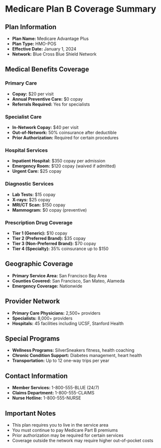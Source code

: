 # Medicare Plan B Coverage Summary

## Plan Information
- **Plan Name:** Medicare Advantage Plus
- **Plan Type:** HMO-POS
- **Effective Date:** January 1, 2024
- **Network:** Blue Cross Blue Shield Network

## Medical Benefits Coverage

### Primary Care
- **Copay:** $20 per visit
- **Annual Preventive Care:** $0 copay
- **Referrals Required:** Yes for specialists

### Specialist Care
- **In-Network Copay:** $40 per visit
- **Out-of-Network:** 50% coinsurance after deductible
- **Prior Authorization:** Required for certain procedures

### Hospital Services
- **Inpatient Hospital:** $350 copay per admission
- **Emergency Room:** $120 copay (waived if admitted)
- **Urgent Care:** $25 copay

### Diagnostic Services
- **Lab Tests:** $15 copay
- **X-rays:** $25 copay
- **MRI/CT Scan:** $150 copay
- **Mammogram:** $0 copay (preventive)

### Prescription Drug Coverage
- **Tier 1 (Generic):** $10 copay
- **Tier 2 (Preferred Brand):** $35 copay
- **Tier 3 (Non-Preferred Brand):** $70 copay
- **Tier 4 (Specialty):** 35% coinsurance up to $150

## Geographic Coverage
- **Primary Service Area:** San Francisco Bay Area
- **Counties Covered:** San Francisco, San Mateo, Alameda
- **Emergency Coverage:** Nationwide

## Provider Network
- **Primary Care Physicians:** 2,500+ providers
- **Specialists:** 8,000+ providers
- **Hospitals:** 45 facilities including UCSF, Stanford Health

## Special Programs
- **Wellness Programs:** SilverSneakers fitness, health coaching
- **Chronic Condition Support:** Diabetes management, heart health
- **Transportation:** Up to 12 one-way trips per year

## Contact Information
- **Member Services:** 1-800-555-BLUE (24/7)
- **Claims Department:** 1-800-555-CLAIMS
- **Nurse Hotline:** 1-800-555-NURSE

## Important Notes
- This plan requires you to live in the service area
- You must continue to pay Medicare Part B premiums
- Prior authorization may be required for certain services
- Coverage outside the network may require higher out-of-pocket costs 